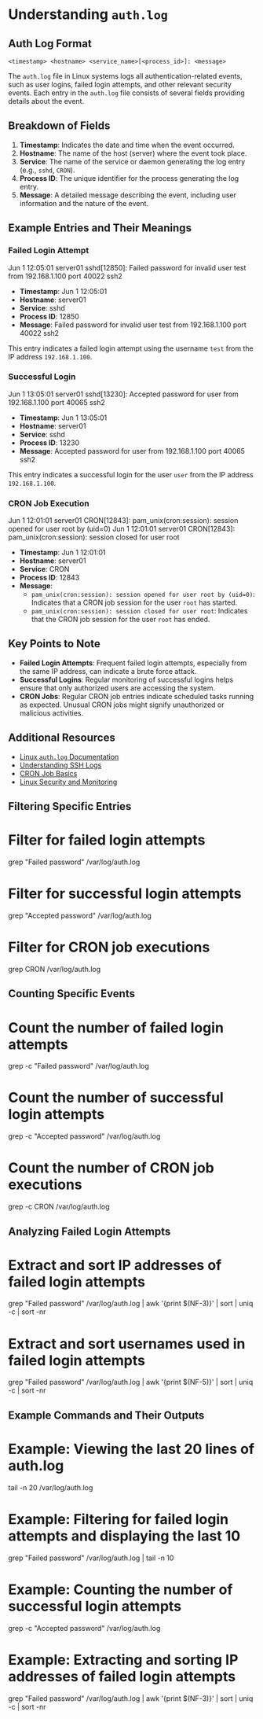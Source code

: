 # Understanding `auth.log`

## Auth Log Format

`<timestamp> <hostname> <service_name>[<process_id>]: <message>`

The `auth.log` file in Linux systems logs all authentication-related events, such as user logins, failed login attempts, and other relevant security events. Each entry in the `auth.log` file consists of several fields providing details about the event.

## Breakdown of Fields

1. **Timestamp**: Indicates the date and time when the event occurred.
2. **Hostname**: The name of the host (server) where the event took place.
3. **Service**: The name of the service or daemon generating the log entry (e.g., `sshd`, `CRON`).
4. **Process ID**: The unique identifier for the process generating the log entry.
5. **Message**: A detailed message describing the event, including user information and the nature of the event.

## Example Entries and Their Meanings

### Failed Login Attempt
Jun 1 12:05:01 server01 sshd[12850]: Failed password for invalid user test from 192.168.1.100 port 40022 ssh2

- **Timestamp**: Jun  1 12:05:01
- **Hostname**: server01
- **Service**: sshd
- **Process ID**: 12850
- **Message**: Failed password for invalid user test from 192.168.1.100 port 40022 ssh2

This entry indicates a failed login attempt using the username `test` from the IP address `192.168.1.100`.

### Successful Login
Jun 1 13:05:01 server01 sshd[13230]: Accepted password for user from 192.168.1.100 port 40065 ssh2

- **Timestamp**: Jun  1 13:05:01
- **Hostname**: server01
- **Service**: sshd
- **Process ID**: 13230
- **Message**: Accepted password for user from 192.168.1.100 port 40065 ssh2

This entry indicates a successful login for the user `user` from the IP address `192.168.1.100`.

### CRON Job Execution
Jun 1 12:01:01 server01 CRON[12843]: pam_unix(cron:session): session opened for user root by (uid=0)
Jun 1 12:01:01 server01 CRON[12843]: pam_unix(cron:session): session closed for user root

- **Timestamp**: Jun  1 12:01:01
- **Hostname**: server01
- **Service**: CRON
- **Process ID**: 12843
- **Message**: 
  - `pam_unix(cron:session): session opened for user root by (uid=0)`: Indicates that a CRON job session for the user `root` has started.
  - `pam_unix(cron:session): session closed for user root`: Indicates that the CRON job session for the user `root` has ended.

## Key Points to Note

- **Failed Login Attempts**: Frequent failed login attempts, especially from the same IP address, can indicate a brute force attack.
- **Successful Logins**: Regular monitoring of successful logins helps ensure that only authorized users are accessing the system.
- **CRON Jobs**: Regular CRON job entries indicate scheduled tasks running as expected. Unusual CRON jobs might signify unauthorized or malicious activities.

## Additional Resources

- [Linux `auth.log` Documentation](https://linux.die.net/man/3/syslog)
- [Understanding SSH Logs](https://www.ssh.com/academy/ssh/logging)
- [CRON Job Basics](https://www.geeksforgeeks.org/cron-command-in-linux-with-examples/)
- [Linux Security and Monitoring](https://www.tecmint.com/linux-server-security-tips/)

## Filtering Specific Entries
# Filter for failed login attempts
grep "Failed password" /var/log/auth.log

# Filter for successful login attempts
grep "Accepted password" /var/log/auth.log

# Filter for CRON job executions
grep CRON /var/log/auth.log

## Counting Specific Events

# Count the number of failed login attempts
grep -c "Failed password" /var/log/auth.log

# Count the number of successful login attempts
grep -c "Accepted password" /var/log/auth.log

# Count the number of CRON job executions
grep -c CRON /var/log/auth.log

## Analyzing Failed Login Attempts

# Extract and sort IP addresses of failed login attempts
grep "Failed password" /var/log/auth.log | awk '{print $(NF-3)}' | sort | uniq -c | sort -nr

# Extract and sort usernames used in failed login attempts
grep "Failed password" /var/log/auth.log | awk '{print $(NF-5)}' | sort | uniq -c | sort -nr

## Example Commands and Their Outputs

# Example: Viewing the last 20 lines of auth.log
tail -n 20 /var/log/auth.log

# Example: Filtering for failed login attempts and displaying the last 10
grep "Failed password" /var/log/auth.log | tail -n 10

# Example: Counting the number of successful login attempts
grep -c "Accepted password" /var/log/auth.log

# Example: Extracting and sorting IP addresses of failed login attempts
grep "Failed password" /var/log/auth.log | awk '{print $(NF-3)}' | sort | uniq -c | sort -nr
